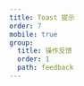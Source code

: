```yaml
---
title: Toast 提示
order: 7
mobile: true
group:
  title: 操作反馈
  order: 1
  path: feedback
---
```


<code src="../demo/Toast.jsx"></code>
<API src="../src/Toast.tsx"></API>
